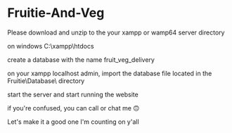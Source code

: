 # Fruitie-And-Veg

Please download and unzip to the your xampp or wamp64 server directory 

on windows
C:\xampp\htdocs

create a database with the name  fruit_veg_delivery

on your xampp localhost admin, import the database file located in the Fruitie\Database\ directory 

start the server and start running the website 

if you're confused, you can call or chat me 🙃

Let's make it a good one 
I'm counting on y'all
